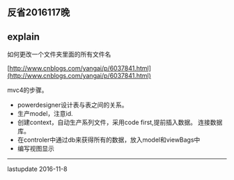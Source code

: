 ## 反省2016117晚

## explain

如何更改一个文件夹里面的所有文件名

[http://www.cnblogs.com/yangai/p/6037841.html](http://www.cnblogs.com/yangai/p/6037841.html)

mvc4的步骤。

- powerdesigner设计表与表之间的关系。
- 生产model，注意id.
- 创建context，自动生产系列文件，采用code first,提前插入数据。  连接数据库。
- 在controler中通过db来获得所有的数据，放入model和viewBags中
- 编写视图显示



***

lastupdate 2016-11-8